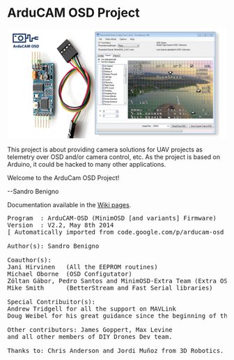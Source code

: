 ArduCAM OSD Project
===================

<p><img src="images/minimosd.jpg"></p>

This project is about providing camera solutions for UAV projects as telemetry over OSD and/or camera control, etc.
As the project is based on Arduino, it could be hacked to many other applications.

Welcome to the ArduCam OSD Project!

--Sandro Benigno

Documentation available in the [Wiki pages](https://github.com/sandrobenigno/arducam-osd/wiki).

<pre>Program  : ArduCAM-OSD (MinimOSD [and variants] Firmware)
Version  : V2.2, May 8th 2014
[ Automatically imported from code.google.com/p/arducam-osd ]

Author(s): Sandro Benigno

Coauthor(s):
Jani Hirvinen   (All the EEPROM routines)
Michael Oborne  (OSD Configutator)
Zóltan Gábor, Pedro Santos and MinimOSD-Extra Team (Extra OSD Tools/Panels)
Mike Smith      (BetterStream and Fast Serial libraries)

Special Contribuitor(s):
Andrew Tridgell for all the support on MAVLink
Doug Weibel for his great guidance since the beginning of this project

Other contributors: James Goppert, Max Levine
and all other members of DIY Drones Dev team.

Thanks to: Chris Anderson and Jordi Muñoz from 3D Robotics.
</pre>
